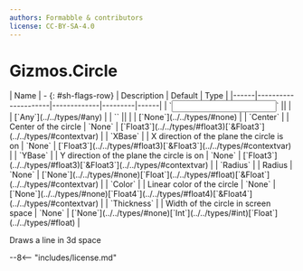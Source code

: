```yaml
---
authors: Formabble & contributors
license: CC-BY-SA-4.0
---
```



# Gizmos.Circle

<div class="sh-parameters" markdown="1">
| Name | - {: #sh-flags-row} | Description | Default | Type |
|------|---------------------|-------------|---------|------|
| `<input>` || | | [`Any`](../../types/#any) |
| `<output>` || | | [`None`](../../types/#none) |
| `Center` |  | Center of the circle | `None` | [`Float3`](../../types/#float3)[`&Float3`](../../types/#contextvar) |
| `XBase` |  | X direction of the plane the circle is on | `None` | [`Float3`](../../types/#float3)[`&Float3`](../../types/#contextvar) |
| `YBase` |  | Y direction of the plane the circle is on | `None` | [`Float3`](../../types/#float3)[`&Float3`](../../types/#contextvar) |
| `Radius` |  | Radius | `None` | [`None`](../../types/#none)[`Float`](../../types/#float)[`&Float`](../../types/#contextvar) |
| `Color` |  | Linear color of the circle | `None` | [`None`](../../types/#none)[`Float4`](../../types/#float4)[`&Float4`](../../types/#contextvar) |
| `Thickness` |  | Width of the circle in screen space | `None` | [`None`](../../types/#none)[`Int`](../../types/#int)[`Float`](../../types/#float) |

</div>

Draws a line in 3d space

--8<-- "includes/license.md"


